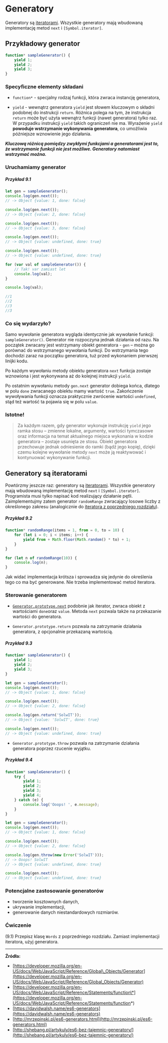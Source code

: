 # Generatory

Generatory są [iteratorami](/iterators-and-for-of.md). Wszystkie generatory mają wbudowaną implementację metod `next` i `[Symbol.iterator]`.

## Przykładowy generator

```js
function* sampleGenerator() {
    yield 1;
    yield 2;
    yield 3;
}
```

### Specyficzne elementy składani

* `function*` - specjalny rodzaj funkcji, która zwraca instancję generatora,

* `yield` - wewnątrz generatora `yield` jest słowem kluczowym o składni podobnej do instrukcji `return`. Różnica polega na tym, że instrukcja `return` może być użyta wewnątrz funkcji (nawet generatora) tylko raz. W przypadku instrukcji `yield` takich ograniczeń nie ma. Wyrażenie `yield` **powoduje wstrzymanie wykonywania generatora**, co umożliwia późniejsze wznowienie jego działania.

_**Kluczową różnicą pomiędzy zwykłymi funkcjami a generatorami jest to, że  wstrzymanie funkcji nie jest możliwe. Generatory natomiast wstrzymać można.**_

### Uruchamiamy generator

##### Przykład 9.1
```js
let gen = sampleGenerator();
console.log(gen.next()); 
// -> Object {value: 1, done: false}

console.log(gen.next()); 
// -> Object {value: 2, done: false}

console.log(gen.next()); 
// -> Object {value: 3, done: false}

console.log(gen.next()); 
// -> Object {value: undefined, done: true}

console.log(gen.next()); 
// -> Object {value: undefined, done: true}

for (var val of sampleGenerator()) { 
    // Tak! var zamiast let
    console.log(val);
}

console.log(val);

//1
//2
//3
//3
```

### Co się wydarzyło?

Samo wywołanie generatora wygląda identycznie jak wywołanie funkcji: `sampleGenerator()`.  Generator nie rozpoczyna jednak działania od razu. Na początek zwracany jest wstrzymany obiekt generatora - `gen` – można go porównać do wstrzymanego wywołania funkcji. Do wstrzymania tego dochodzi zaraz na początku generatora, tuż przed wykonaniem pierwszej linijki kodu.

Po każdym wywołaniu metody obiektu generatora `next` funkcja zostaje wznowiona i jest wykonywana aż do kolejnej instrukcji `yield`.

Po ostatnim wywołaniu metody `gen.next` generator dobiega końca, dlatego w polu `done` zwracanego obiektu mamy wartość `true`. Zakończenie wywoływania funkcji oznacza praktycznie zwrócenie wartości `undefined`, stąd też wartość ta pojawia się w polu `value`.

### Istotne!

> Za każdym razem, gdy generator wykonuje instrukcję `yield` jego ramka stosu – zmienne lokalne, argumenty, wartości tymczasowe oraz informacja na temat aktualnego miejsca wykonania w kodzie generatora – zostaje usunięta ze stosu. Obiekt generatora przechowuje jednak odniesienie do ramki (bądź jego kopię), dzięki czemu kolejne wywołanie metody `next` może ją reaktywować i kontynuować wykonywanie funkcji.

## Generatory są iteratorami

Powtórzmy jeszcze raz: generatory są [iteratorami](/iterators-and-for-of.md). Wszystkie generatory mają wbudowaną implementację metod `next` i `[Symbol.iterator]`.  Programista musi tylko napisać kod realizujący działanie pętli.  Zaimplementujmy zatem generator `randomRange` zwracający losowe liczby z określonego zakresu (analogicznie do [iteratora z poprzedniego rozdziału](/iterators-and-for-of.md)).

##### Przykład 9.2
```js
function* randomRange(items = 1, from = 0, to = 10) {
    for (let i = 0; i < items; i++) {
        yield from + Math.floor(Math.random() * to) + 1;
    }
}

for (let n of randomRange(10)) {
    console.log(n);
}
```

Jak widać implementacja krótsza i sprowadza się jedynie do określenia tego co ma być generowane. Nie trzeba implementować metod iteratora.

### Sterowanie generatorem

* [`Generator.prototype.next`](https://developer.mozilla.org/en-US/docs/Web/JavaScript/Reference/Global_Objects/Generator/next) podobnie jak iterator, zwraca obiekt z wartościami  `done`oraz `value`. Metoda `next` pozwala także na przekazanie wartości do generatora.

* `Generator.prototype.return`  pozwala na zatrzymanie działania generatora, z opcjonalnie przekazaną wartością.

##### Przykład 9.3
```js
function* sampleGenerator() {
    yield 1;
    yield 2;
    yield 3;
}

let gen = sampleGenerator();
console.log(gen.next()); 
// -> Object {value: 1, done: false}

console.log(gen.next()); 
// -> Object {value: 2, done: false}

console.log(gen.return('SolwIT')); 
// -> Object {value: 'SolwIT', done: true}

console.log(gen.next()); 
// -> Object {value: undefined, done: true}
```

* `Generator.prototype.throw` pozwala na zatrzymanie działania generatora poprzez rzucenie wyjątku.

##### Przykład 9.4
```js
function* sampleGenerator() {
    try {
        yield 1;
        yield 2;
        yield 3;
        yield 4;
    } catch (e) {
        console.log('Ooops! ', e.message);
    }
}

let gen = sampleGenerator();
console.log(gen.next()); 
// -> Object {value: 1, done: false}

console.log(gen.next()); 
// -> Object {value: 2, done: false}

console.log(gen.throw(new Error('SolwIT'))); 
// -> Ooops! SolwIT
// -> Object {value: undefined, done: true}

console.log(gen.next()); 
// -> Object {value: undefined, done: true}
```

### Potencjalne zastosowanie generatorów

* tworzenie kosztownych danych,
* ukrywanie implementacji,
* generowanie danych niestandardowych rozmiarów.

### Ćwiczenie

(9.1) Przepisz klasę `Words` z poprzedniego rozdziału. Zamiast implementacji iteratora, użyj generatora.

---

**Źródła:**

* [https://developer.mozilla.org/en-US/docs/Web/JavaScript/Reference/Global\_Objects/Generator](https://developer.mozilla.org/en-US/docs/Web/JavaScript/Reference/Global_Objects/Generator)
* [https://developer.mozilla.org/en-US/docs/Web/JavaScript/Reference/Statements/function\*](https://developer.mozilla.org/en-US/docs/Web/JavaScript/Reference/Statements/function*)
* [https://davidwalsh.name/es6-generators](https://davidwalsh.name/es6-generators)
* [http://mrzepinski.pl/es6-generators.html](http://mrzepinski.pl/es6-generators.html)
* [http://shebang.pl/artykuly/es6-bez-tajemnic-generatory/](http://shebang.pl/artykuly/es6-bez-tajemnic-generatory/)




